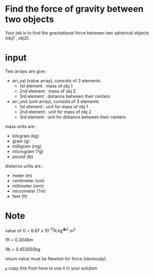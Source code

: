 # Find the force of gravity between two objects

Your job is to find the gravitational force between two spherical objects (obj1 , obj2).

input
====

Two arrays are give :

- arr_val (value array), consists of 3 elements
    - 1st element : mass of obj 1
    - 2nd element : mass of obj 2
    - 3rd element : distance between their centers
- arr_unit (unit array), consists of 3 elements
    - 1st element : unit for mass of obj 1
    - 2nd element : unit for mass of obj 2
    - 3rd element : unit for distance between their centers

mass units are :

- kilogram (kg)
- gram (g)
- milligram (mg)
- microgram (?g)
- pound (lb)

distance units are :

- meter (m)
- centimeter (cm)
- millimeter (mm)
- micrometer (?m)
- feet (ft)

Note
====


value of G = 6.67 x 10<sup>-11</sup>N.kg<sup>�2</sup>.m<sup>2<sup>

1ft = 0.3048m

1lb = 0.453592kg

return value must be Newton for force (obviously)

`μ` copy this from here to use it in your solution 
